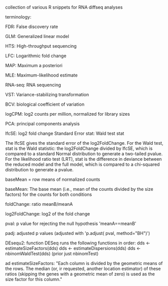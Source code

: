 collection of various R snippets for RNA diffseq analyses

terminology:

FDR:  False discovery rate

GLM:  Generalized linear model

HTS:  High-throughput sequencing

LFC:  Logarithmic fold change

MAP:  Maximum a posteriori

MLE:  Maximum-likelihood estimate

RNA-seq:  RNA sequencing

VST:  Variance-stabilizing transformation

BCV:  biological coefficient of variation 

logCPM: log2 counts per million, normalized for library sizes

PCA:  principal components analysis 

lfcSE: log2 fold change Standard Error
stat: Wald test stat

The lfcSE gives the standard error of the log2FoldChange. For the Wald test, stat is the Wald statistic: 
the log2FoldChange divided by lfcSE, which is compared to a standard Normal distribution to generate
a two-tailed pvalue. For the likelihood ratio test (LRT), stat is the difference in deviance between
the reduced model and the full model, which is compared to a chi-squared distribution to generate a pvalue.

baseMean = row means of normalized counts

baseMean: The base mean (i.e., mean of the counts divided by the size factors) for the counts for both conditions

foldChange: ratio meanB/meanA

log2FoldChange: log2 of the fold change

pval: p value for rejecting the null hypothesis 'meanA==meanB'

padj: adjusted p values (adjusted with 'p.adjust( pval, method="BH")')

DEsequ2: function DESeq runs the following functions in order:
dds <- estimateSizeFactors(dds)
dds <- estimateDispersions(dds)
dds <- nbinomWaldTest(dds)  (prior just nbinomTest)

ad estimateSizeFactors:
"Each column is divided by the geometric means of the rows. The median (or, ir requested, another location estimator)
of these ratios (skipping the genes with a geometric mean of zero) is used as the size factor for this column."
